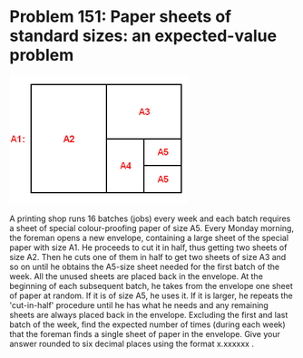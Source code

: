# Problem 151: Paper sheets of standard sizes: an expected-value problem

![problem](problem.gif)

A printing shop runs 16 batches (jobs) every week and each batch
requires a sheet of special colour-proofing paper of size A5. Every
Monday morning, the foreman opens a new envelope, containing a large
sheet of the special paper with size A1. He proceeds to cut it in half,
thus getting two sheets of size A2. Then he cuts one of them in half to
get two sheets of size A3 and so on until he obtains the A5-size sheet
needed for the first batch of the week. All the unused sheets are placed
back in the envelope. At the beginning of each subsequent batch, he
takes from the envelope one sheet of paper at random. If it is of size
A5, he uses it. If it is larger, he repeats the 'cut-in-half' procedure
until he has what he needs and any remaining sheets are always placed
back in the envelope. Excluding the first and last batch of the week,
find the expected number of times (during each week) that the foreman
finds a single sheet of paper in the envelope. Give your answer rounded
to six decimal places using the format x.xxxxxx .